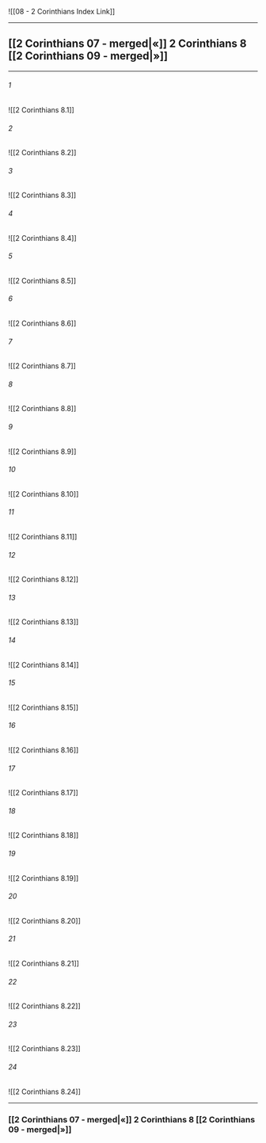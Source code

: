 ![[08 - 2 Corinthians Index Link]]

---
##  [[2 Corinthians 07 - merged|«]] 2 Corinthians 8 [[2 Corinthians 09 - merged|»]]

---

###### 1
![[2 Corinthians 8.1]] 

###### 2
![[2 Corinthians 8.2]] 

###### 3
![[2 Corinthians 8.3]] 

###### 4
![[2 Corinthians 8.4]]

###### 5 
![[2 Corinthians 8.5]] 

###### 6
![[2 Corinthians 8.6]] 

###### 7
![[2 Corinthians 8.7]] 

###### 8
![[2 Corinthians 8.8]] 

###### 9
![[2 Corinthians 8.9]] 

###### 10
![[2 Corinthians 8.10]] 

###### 11
![[2 Corinthians 8.11]] 

###### 12
![[2 Corinthians 8.12]]

###### 13
![[2 Corinthians 8.13]] 

###### 14
![[2 Corinthians 8.14]] 

###### 15
![[2 Corinthians 8.15]]

###### 16
![[2 Corinthians 8.16]] 

###### 17
![[2 Corinthians 8.17]]

###### 18
![[2 Corinthians 8.18]] 

###### 19
![[2 Corinthians 8.19]] 

###### 20
![[2 Corinthians 8.20]]

###### 21
![[2 Corinthians 8.21]] 

###### 22
![[2 Corinthians 8.22]] 

###### 23
![[2 Corinthians 8.23]]

###### 24
![[2 Corinthians 8.24]] 


---
###  [[2 Corinthians 07 - merged|«]] 2 Corinthians 8 [[2 Corinthians 09 - merged|»]]